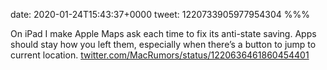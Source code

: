 date: 2020-01-24T15:43:37+0000
tweet: 1220733905977954304
%%%

On iPad I make Apple Maps ask each time to fix its anti-state saving. Apps should stay how you left them, especially when there’s a button to jump to current location. [twitter.com/MacRumors/status/1220636461860454401](https://twitter.com/MacRumors/status/1220636461860454401)
